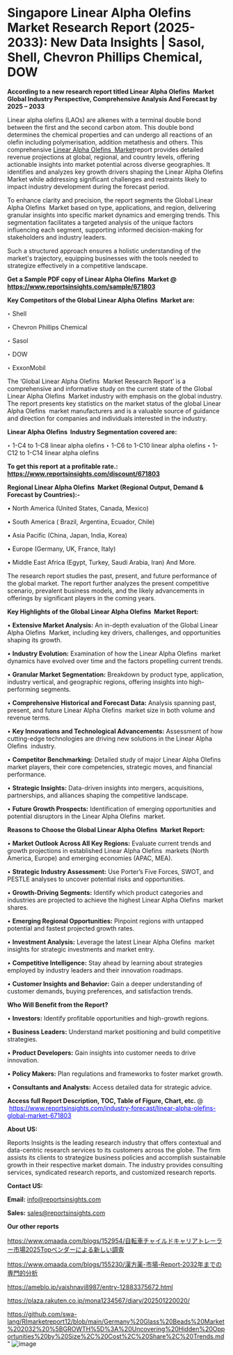 # Singapore Linear Alpha Olefins  Market Research Report (2025-2033): New Data Insights | Sasol, Shell, Chevron Phillips Chemical, DOW

<strong>According to a new research report titled Linear Alpha Olefins  Market Global Industry Perspective, Comprehensive Analysis And Forecast by 2025 – 2033</strong>

Linear alpha olefins (LAOs) are alkenes with a terminal double bond between the first and the second carbon atom. This double bond determines the chemical properties and can undergo all reactions of an olefin including polymerisation, addition metathesis and others. This comprehensive <a href=https://www.reportsinsights.com/sample/671803>Linear Alpha Olefins  Market</a>report provides detailed revenue projections at global, regional, and country levels, offering actionable insights into market potential across diverse geographies. It identifies and analyzes key growth drivers shaping the Linear Alpha Olefins  Market while addressing significant challenges and restraints likely to impact industry development during the forecast period.

To enhance clarity and precision, the report segments the Global Linear Alpha Olefins  Market based on type, applications, and region, delivering granular insights into specific market dynamics and emerging trends. This segmentation facilitates a targeted analysis of the unique factors influencing each segment, supporting informed decision-making for stakeholders and industry leaders.

Such a structured approach ensures a holistic understanding of the market's trajectory, equipping businesses with the tools needed to strategize effectively in a competitive landscape.

<strong>Get a Sample PDF copy of Linear Alpha Olefins  Market </strong><strong>@<a href=https://www.reportsinsights.com/sample/671803 style=color:#0000ff;> https://www.reportsinsights.com/sample/671803</a></strong></font>

<strong>Key Competitors of the Global Linear Alpha Olefins  Market are:</strong>

‣ Shell

‣ Chevron Phillips Chemical

‣ Sasol

‣ DOW

‣ ExxonMobil

The ‘Global Linear Alpha Olefins  Market Research Report’ is a comprehensive and informative study on the current state of the Global Linear Alpha Olefins  Market industry with emphasis on the global industry. The report presents key statistics on the market status of the global Linear Alpha Olefins  market manufacturers and is a valuable source of guidance and direction for companies and individuals interested in the industry.

<strong>Linear Alpha Olefins  Industry Segmentation covered are:</strong>

‣ 1-C4 to 1-C8 linear alpha olefins
‣ 1-C6 to 1-C10 linear alpha olefins
‣ 1-C12 to 1-C14 linear alpha olefins

<strong>To get this report at a profitable rate.: <a href=https://www.reportsinsights.com/discount/671803 style=color:#0000ff;>https://www.reportsinsights.com/discount/671803</a></strong></font>

<strong>Regional Linear Alpha Olefins  Market (Regional Output, Demand &amp; Forecast by Countries):-</strong>

• North America (United States, Canada, Mexico)

• South America ( Brazil, Argentina, Ecuador, Chile)

• Asia Pacific (China, Japan, India, Korea)

• Europe (Germany, UK, France, Italy)

• Middle East Africa (Egypt, Turkey, Saudi Arabia, Iran) And More.

The research report studies the past, present, and future performance of the global market. The report further analyzes the present competitive scenario, prevalent business models, and the likely advancements in offerings by significant players in the coming years.

<strong>Key Highlights of the Global Linear Alpha Olefins  Market Report:</strong>

• <strong>Extensive Market Analysis:</strong> An in-depth evaluation of the Global Linear Alpha Olefins  Market, including key drivers, challenges, and opportunities shaping its growth.

• <strong>Industry Evolution:</strong> Examination of how the Linear Alpha Olefins  market dynamics have evolved over time and the factors propelling current trends.

• <strong>Granular Market Segmentation:</strong> Breakdown by product type, application, industry vertical, and geographic regions, offering insights into high-performing segments.

• <strong>Comprehensive Historical and Forecast Data:</strong> Analysis spanning past, present, and future Linear Alpha Olefins  market size in both volume and revenue terms.

• <strong>Key Innovations and Technological Advancements:</strong> Assessment of how cutting-edge technologies are driving new solutions in the Linear Alpha Olefins  industry.

• <strong>Competitor Benchmarking:</strong> Detailed study of major Linear Alpha Olefins  market players, their core competencies, strategic moves, and financial performance.

• <strong>Strategic Insights:</strong> Data-driven insights into mergers, acquisitions, partnerships, and alliances shaping the competitive landscape.

• <strong>Future Growth Prospects:</strong> Identification of emerging opportunities and potential disruptors in the Linear Alpha Olefins  market.

<strong>Reasons to Choose the Global Linear Alpha Olefins  Market Report:</strong>

• <strong>Market Outlook Across All Key Regions:</strong> Evaluate current trends and growth projections in established Linear Alpha Olefins  markets (North America, Europe) and emerging economies (APAC, MEA).

• <strong>Strategic Industry Assessment:</strong> Use Porter’s Five Forces, SWOT, and PESTLE analyses to uncover potential risks and opportunities.

• <strong>Growth-Driving Segments:</strong> Identify which product categories and industries are projected to achieve the highest Linear Alpha Olefins  market shares.

• <strong>Emerging Regional Opportunities:</strong> Pinpoint regions with untapped potential and fastest projected growth rates.

• <strong>Investment Analysis:</strong> Leverage the latest Linear Alpha Olefins  market insights for strategic investments and market entry.

• <strong>Competitive Intelligence:</strong> Stay ahead by learning about strategies employed by industry leaders and their innovation roadmaps.

• <strong>Customer Insights and Behavior:</strong> Gain a deeper understanding of customer demands, buying preferences, and satisfaction trends.

<strong>Who Will Benefit from the Report?</strong>

• <strong>Investors:</strong> Identify profitable opportunities and high-growth regions.

• <strong>Business Leaders:</strong> Understand market positioning and build competitive strategies.

• <strong>Product Developers:</strong> Gain insights into customer needs to drive innovation.

• <strong>Policy Makers:</strong> Plan regulations and frameworks to foster market growth.

• <strong>Consultants and Analysts:</strong> Access detailed data for strategic advice.
</ul>
<strong>Access full Report Description, TOC, Table of Figure, Chart, etc. </strong>@  <a href=https://www.reportsinsights.com/industry-forecast/linear-alpha-olefins-global-market-671803 style=color:#0000ff;>https://www.reportsinsights.com/industry-forecast/linear-alpha-olefins-global-market-671803</a></font>

<strong><strong>About US</strong>:</strong>

Reports Insights is the leading research industry that offers contextual and data-centric research services to its customers across the globe. The firm assists its clients to strategize business policies and accomplish sustainable growth in their respective market domain. The industry provides consulting services, syndicated research reports, and customized research reports.

<strong>Contact US:</strong>

<p class=""""><b>Email:</b> <a href=mailto:info@reportsinsights.com>info@reportsinsights.com</a></p>
<p class=""""><b>Sales:</b> <a href=mailto:sales@reportsinsights.com>sales@reportsinsights.com</a></p>

<strong>Our other reports</strong>

<a href=https://www.omaada.com/blogs/152954/自転車チャイルドキャリアトレーラー市場2025Topベンダーによる新しい調査>https://www.omaada.com/blogs/152954/自転車チャイルドキャリアトレーラー市場2025Topベンダーによる新しい調査</a>

<a href=https://www.omaada.com/blogs/155230/漢方薬-市場-Report-2032年までの専門的分析>https://www.omaada.com/blogs/155230/漢方薬-市場-Report-2032年までの専門的分析</a>

<a href=https://ameblo.jp/vaishnavi8987/entry-12883375672.html>https://ameblo.jp/vaishnavi8987/entry-12883375672.html</a>

<a href=https://plaza.rakuten.co.jp/mona1234567/diary/202501220020/>https://plaza.rakuten.co.jp/mona1234567/diary/202501220020/</a>

<a href=https://github.com/swa-lang/RImarketreport12/blob/main/Germany%20Glass%20Beads%20Market%202032%20%5BGROWTH%5D%3A%20Uncovering%20Hidden%20Opportunities%20by%20Size%2C%20Cost%2C%20Share%2C%20Trends.md>https://github.com/swa-lang/RImarketreport12/blob/main/Germany%20Glass%20Beads%20Market%202032%20%5BGROWTH%5D%3A%20Uncovering%20Hidden%20Opportunities%20by%20Size%2C%20Cost%2C%20Share%2C%20Trends.md</a>"
![image](https://github.com/user-attachments/assets/a1f45cfd-323a-4989-bcf0-102cfbdf7f59)
